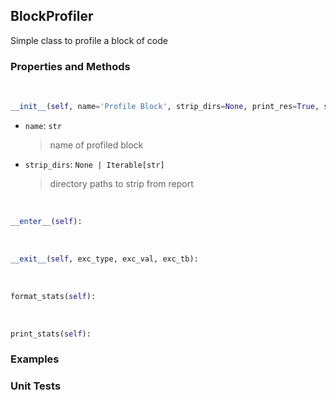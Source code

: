 ## <a id="Peeves.Peeves.Profiler.BlockProfiler">BlockProfiler</a>
Simple class to profile a block of code

### Properties and Methods
<a id="Peeves.Peeves.Profiler.BlockProfiler.__init__" class="docs-object-method">&nbsp;</a>
```python
__init__(self, name='Profile Block', strip_dirs=None, print_res=True, sort_by='cumulative', num_lines=50, filter=None): 
```

- `name`: `str`
    >name of profiled block
- `strip_dirs`: `None | Iterable[str]`
    >directory paths to strip from report

<a id="Peeves.Peeves.Profiler.BlockProfiler.__enter__" class="docs-object-method">&nbsp;</a>
```python
__enter__(self): 
```

<a id="Peeves.Peeves.Profiler.BlockProfiler.__exit__" class="docs-object-method">&nbsp;</a>
```python
__exit__(self, exc_type, exc_val, exc_tb): 
```

<a id="Peeves.Peeves.Profiler.BlockProfiler.format_stats" class="docs-object-method">&nbsp;</a>
```python
format_stats(self): 
```

<a id="Peeves.Peeves.Profiler.BlockProfiler.print_stats" class="docs-object-method">&nbsp;</a>
```python
print_stats(self): 
```

### Examples


### Unit Tests
